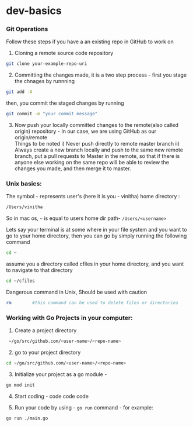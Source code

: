 # dev-basics

### Git Operations
Follow these steps if you have a an existing repo in GitHub to work on 
1. Cloning a remote source code repository	
```bash
git clone your-example-repo-uri
```
2. Committing the changes made, it is a two step process - first you stage the chnages by runnning 
```bash
git add -A
```
then, you commit the staged changes by running 
```bash
git commit -m "your commit message"
```
3. Now push your locally committed changes to the remote(also called origin) repository - In our case, we are using GitHub as our origin/remote	 
Things to be noted
i) Never push directly to remote master branch
ii) Always create a new branch locally and push to the same new remote branch, put a pull requests to Master in the remote, 
so that if there is anyone else working on the same repo will be able to review the changes you made, and then merge it to master.

### Unix basics:
The symbol `~` represents user's (here it is you - vinitha) home directory :    
```bash
/Users/vinitha
```
So in mac os, `~` is equal to users home dir path-  `/Users/<username>`

Lets say your terminal is at some where in your file system and you want to go to your home directory, then you can go by simply running the following command	
```bash
cd ~
```
assume you a directory called cfiles in your home directory, and you want to navigate to that directory 
```bash
cd ~/cfiles
```
Dangerous command in Unix, Should be used with caution
```bash	
rm        #this command can be used to delete files or directories
```

### Working with Go Projects in your computer:

1. Create a project directory 
```bash
 ~/go/src/github.com/<user-name>/<repo-name>
```

2. go to your project directory
```bash
cd ~/go/src/github.com/<user-name>/<repo-name>
```

3. Initialize your project as a go module - 
```bash
go mod init
```
4. Start coding - code code code 

5. Run your code by using - `go run` command - for example: 
```bash
go run ./main.go
```

